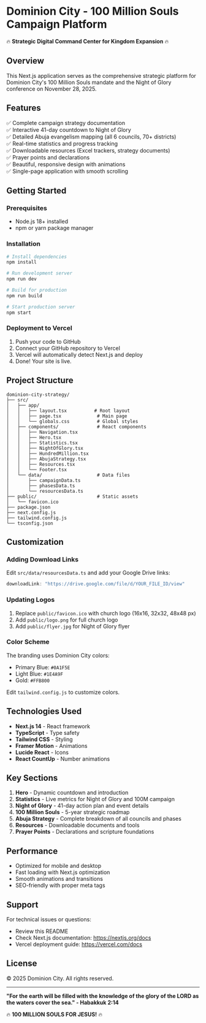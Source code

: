 # Dominion City - 100 Million Souls Campaign Platform

🔥 **Strategic Digital Command Center for Kingdom Expansion** 🔥

## Overview

This Next.js application serves as the comprehensive strategic platform for Dominion City's 100 Million Souls mandate and the Night of Glory conference on November 28, 2025.

## Features

✅ Complete campaign strategy documentation  
✅ Interactive 41-day countdown to Night of Glory  
✅ Detailed Abuja evangelism mapping (all 6 councils, 70+ districts)  
✅ Real-time statistics and progress tracking  
✅ Downloadable resources (Excel trackers, strategy documents)  
✅ Prayer points and declarations  
✅ Beautiful, responsive design with animations  
✅ Single-page application with smooth scrolling

## Getting Started

### Prerequisites

- Node.js 18+ installed
- npm or yarn package manager

### Installation

```bash
# Install dependencies
npm install

# Run development server
npm run dev

# Build for production
npm run build

# Start production server
npm start
```

### Deployment to Vercel

1. Push your code to GitHub
2. Connect your GitHub repository to Vercel
3. Vercel will automatically detect Next.js and deploy
4. Done! Your site is live.

## Project Structure

```
dominion-city-strategy/
├── src/
│   ├── app/
│   │   ├── layout.tsx          # Root layout
│   │   ├── page.tsx             # Main page
│   │   └── globals.css          # Global styles
│   ├── components/              # React components
│   │   ├── Navigation.tsx
│   │   ├── Hero.tsx
│   │   ├── Statistics.tsx
│   │   ├── NightOfGlory.tsx
│   │   ├── HundredMillion.tsx
│   │   ├── AbujaStrategy.tsx
│   │   ├── Resources.tsx
│   │   └── Footer.tsx
│   └── data/                    # Data files
│       ├── campaignData.ts
│       ├── phasesData.ts
│       └── resourcesData.ts
├── public/                      # Static assets
│   └── favicon.ico
├── package.json
├── next.config.js
├── tailwind.config.js
└── tsconfig.json
```

## Customization

### Adding Download Links

Edit `src/data/resourcesData.ts` and add your Google Drive links:

```typescript
downloadLink: "https://drive.google.com/file/d/YOUR_FILE_ID/view"
```

### Updating Logos

1. Replace `public/favicon.ico` with church logo (16x16, 32x32, 48x48 px)
2. Add `public/logo.png` for full church logo
3. Add `public/flyer.jpg` for Night of Glory flyer

### Color Scheme

The branding uses Dominion City colors:
- Primary Blue: `#0A1F5E`
- Light Blue: `#1E4A9F`
- Gold: `#FFB800`

Edit `tailwind.config.js` to customize colors.

## Technologies Used

- **Next.js 14** - React framework
- **TypeScript** - Type safety
- **Tailwind CSS** - Styling
- **Framer Motion** - Animations
- **Lucide React** - Icons
- **React CountUp** - Number animations

## Key Sections

1. **Hero** - Dynamic countdown and introduction
2. **Statistics** - Live metrics for Night of Glory and 100M campaign
3. **Night of Glory** - 41-day action plan and event details
4. **100 Million Souls** - 5-year strategic roadmap
5. **Abuja Strategy** - Complete breakdown of all councils and phases
6. **Resources** - Downloadable documents and tools
7. **Prayer Points** - Declarations and scripture foundations

## Performance

- Optimized for mobile and desktop
- Fast loading with Next.js optimization
- Smooth animations and transitions
- SEO-friendly with proper meta tags

## Support

For technical issues or questions:
- Review this README
- Check Next.js documentation: https://nextjs.org/docs
- Vercel deployment guide: https://vercel.com/docs

## License

© 2025 Dominion City. All rights reserved.

---

**"For the earth will be filled with the knowledge of the glory of the LORD as the waters cover the sea." - Habakkuk 2:14**

🔥 **100 MILLION SOULS FOR JESUS!** 🔥
